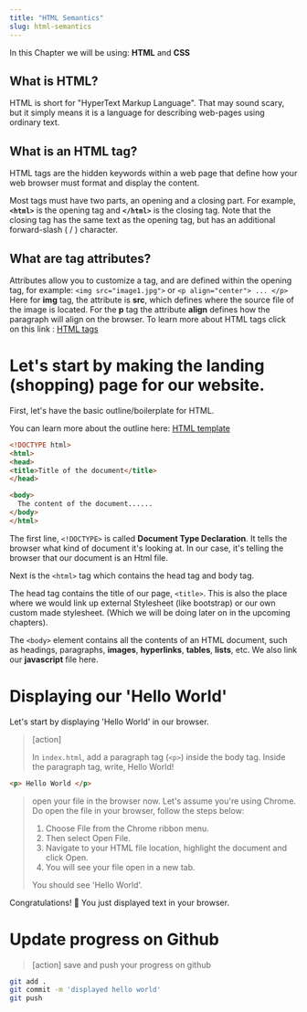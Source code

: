 ```yaml
---
title: "HTML Semantics"
slug: html-semantics
---
```



In this Chapter we will be using:
	**HTML** and **CSS**

## What is HTML?

HTML is short for "HyperText Markup Language". That may sound scary, but it simply means it is a language for describing web-pages using ordinary text.

## What is an HTML tag?

HTML tags are the hidden keywords within a web page that define how your web browser must format and display the content.

Most tags must have two parts, an opening and a closing part. For example, **```<html>```** is the opening tag and **```</html>```** is the closing tag. Note that the closing tag has the same text as the opening tag, but has an additional forward-slash ( / ) character.

## What are tag attributes?

Attributes allow you to customize a tag, and are defined within the opening tag, for example:
`<img src="image1.jpg">` or `<p align="center"> ... </p>`
Here for **img** tag, the attribute is **src**, which defines where the source file of the image is located.
For the **p** tag the attribute **align** defines how the paragraph will align on the browser.
To learn more about HTML tags click on this link : [HTML tags](http://www.simplehtmlguide.com/whatishtml.php)


# Let's start by making the landing (shopping) page for our website.

First, let's have the basic outline/boilerplate for HTML.

You can learn more about the outline here: [HTML template](https://www.sitepoint.com/a-basic-html5-template/)

```html
<!DOCTYPE html>
<html>
<head>
<title>Title of the document</title>
</head>

<body>
  The content of the document......
</body>
</html>
```

The first line, ```<!DOCTYPE>``` is called **Document Type Declaration**. It tells the browser what kind of document it's looking at. In our case, it's telling the browser that our document is an Html file.

Next is the ```<html>``` tag which contains the head tag and body tag.

The head tag contains the title of our page, ```<title>```. This is also the place where we would link up external Stylesheet (like bootstrap) or our own custom made stylesheet. (Which we will be doing later on in the upcoming chapters).

The ```<body>``` element contains all the contents of an HTML document, such as headings, paragraphs, **images**, **hyperlinks**, **tables**, **lists**, etc. We also link our **javascript** file here.

# Displaying our 'Hello World'

Let's start by displaying 'Hello World' in our browser.

> [action]
>
> In `index.html`, add a paragraph tag (```<p>```) inside the body tag. Inside the paragraph tag, write, Hello World!
>
```html
<p> Hello World </p>
 ```
>
> open your file in the browser now. Let's assume you're using Chrome. Do open the file in your browser, follow the steps below:
>
> 1. Choose File from the Chrome ribbon menu.
> 1. Then select Open File.
> 1. Navigate to your HTML file location, highlight the document and click Open.
> 1. You will see your file open in a new tab.
>
> You should see 'Hello World'.

Congratulations! 🎉 You just displayed text in your browser.

# Update progress on Github

> [action] save and push your progress on github
>
```bash
git add .
git commit -m 'displayed hello world'
git push
```
